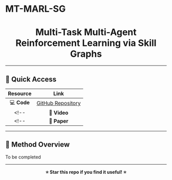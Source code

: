 # MT-MARL-SG

<h1 style="text-align: center;">Multi-Task Multi-Agent Reinforcement Learning via Skill Graphs</h1>

<!-- <div align="center">

[![Code](https://img.shields.io/badge/Code-GitHub-blue.svg)](https://github.com/Guobin-Zhu/MT-MARL-SG)
[![Video](https://img.shields.io/badge/Video-YouTube-ff0000.svg)](https://youtu.be/your-video-id)

**[Guobin Zhu](https://github.com/Guobin-Zhu)<sup>1,2</sup>, [Coauthor Name]()<sup>1</sup>, [Coauthor Name]()<sup>2</sup>**

<sup>1</sup>Beihang University &nbsp;&nbsp;&nbsp; <sup>2</sup>Westlake University

</div> -->

---

## 🚀 **Quick Access**

<div align="center">

| Resource | Link |
|:--------:|:----:|
| 💻 **Code** | [GitHub Repository](https://github.com/Guobin-Zhu/MT-MARL-SG) |
<!-- | 🎥 **Video** | [YouTube Demo](https://youtu.be/your-video-id) | -->
<!-- | 📜 **Paper** | [arXiv Preprint](https://arxiv.org/your-paper-id) | -->

</div>

---

## 🎯 **Method Overview**
To be completed

---

<div align="center">

**⭐ Star this repo if you find it useful! ⭐**

</div>